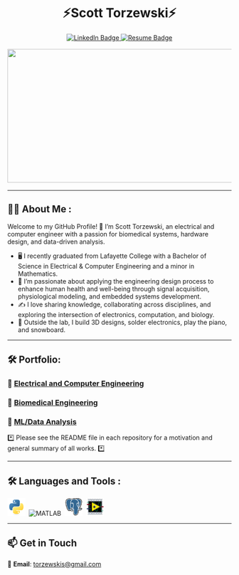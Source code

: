 <div align="center">
  <h1> ⚡Scott Torzewski⚡</h1>
</div>

<div id="badges" align="center">
  <a href="https://linkedin.com/in/scott-torzewski/" target="_blank">
    <img src="https://img.shields.io/badge/LinkedIn-blue?style=for-the-badge&logo=linkedin&logoColor=white" alt="LinkedIn Badge"/>
  </a>
  <a href="https://github.com/ScottTorzewski/ScottTorzewski/raw/main/Electrical & Computer Engineering Resume.docx (5).pdf" download>
    <img src="https://img.shields.io/badge/Resume-gold?style=for-the-badge&logo=adobeacrobatreader&logoColor=white" alt="Resume Badge"/>
  </a>
</div>

<br>

<div align="center">
  <img src="https://media.giphy.com/media/l378c04F2fjeZ7vH2/giphy.gif" width="600" height="300"/>
</div>

---

## :man_technologist: About Me :

Welcome to my GitHub Profile! 👋
I’m Scott Torzewski, an electrical and computer engineer with a passion for biomedical systems, hardware design, and data-driven analysis.

- 🖥️ I recently graduated from Lafayette College with a Bachelor of Science in Electrical & Computer Engineering and a minor in Mathematics.
- 🧬 I’m passionate about applying the engineering design process to enhance human health and well-being through signal acquisition, physiological modeling, and embedded systems development.
- ✍️ I love sharing knowledge, collaborating across disciplines, and exploring the intersection of electronics, computation, and biology.
- 🎹 Outside the lab, I build 3D designs, solder electronics, play the piano, and snowboard.

<!---
ScottTorzewski/ScottTorzewski is a ✨ special ✨ repository because its `README.md` (this file) appears on your GitHub profile.
You can click the Preview link to take a look at your changes.
--->

---

## 🛠️ Portfolio:

### 🔹 **[Electrical and Computer Engineering](https://github.com/ScottTorzewski/Electrical-and-Computer-Engineering)**  

### 🔹 **[Biomedical Engineering](https://github.com/ScottTorzewski/Biomedical-Engineering)**  

### 🔹 **[ML/Data Analysis](https://github.com/ScottTorzewski/ML-Data-Analysis)**  


*️⃣ Please see the README file in each repository for a motivation and general summary of all works. *️⃣

---
## :hammer_and_wrench: Languages and Tools :

<div>
  <img src="https://github.com/devicons/devicon/blob/master/icons/python/python-original.svg" title="Python" alt="Python" width="40" height="40"/>&nbsp;
  <img src="https://upload.wikimedia.org/wikipedia/commons/2/21/Matlab_Logo.png" title="MATLAB" alt="MATLAB" width="40" height="40"/>&nbsp;
  <img src="https://github.com/devicons/devicon/blob/master/icons/postgresql/postgresql-original.svg" title="SQL" alt="SQL" width="40" height="40"/>&nbsp;
  <img src="./Icons/labview.png" title="LabVIEW" alt="LabVIEW" width="40" height="40"/>
</div>

---

  ## 📫 Get in Touch  
📩 **Email**: torzewskis@gmail.com    


